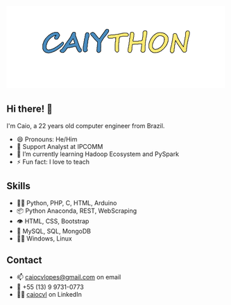 <h1 align="center">
  <img src="https://raw.githubusercontent.com/caiython/caiython/main/name.png" alt="Caiython" />
</h1>

## Hi there! 👋
I'm Caio, a 22 years old computer engineer from Brazil.

- 😄 Pronouns: He/Him
- 👥 Support Analyst at IPCOMM
- 🌱 I’m currently learning Hadoop Ecosystem and PySpark
- ⚡ Fun fact: I love to teach

## Skills
- 👨‍💻 Python, PHP, C, HTML, Arduino
- 📦 Python Anaconda, REST, WebScraping
- 👁️ HTML, CSS, Bootstrap
- 💽 MySQL, SQL, MongoDB
- 👨‍✈️ Windows, Linux

## Contact
- 📫 caiocvlopes@gmail.com on email
- 📱 +55 (13) 9 9731-0773
- 🧑‍💼 [caiocvl](https://www.linkedin.com/in/caiocvl/) on LinkedIn
